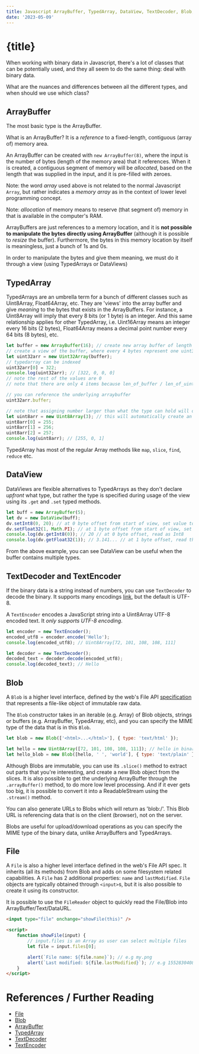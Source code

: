 ```yaml
---
title: Javascript ArrayBuffer, TypedArray, DataView, TextDecoder, Blob, File
date: '2023-05-09'
---
```


# {title}

When working with binary data in Javascript, there's a lot of classes that can be potentially used, and they all seem to do the same thing: deal with binary data.

What are the nuances and differences between all the different types, and when should we use which class?

## ArrayBuffer

The most basic type is the ArrayBuffer.

What is an ArrayBuffer? It is a _reference_ to a fixed-length, contiguous (array of) memory area.

An ArrayBuffer can be created with `new ArrayBuffer(8)`, where the input is the number of bytes (length of the memory area) that it references.
When it is created, a contiguous segment of memory will be _allocated_, based on the length that was supplied in the input, and it is pre-filled with zeroes.

Note: the word _array_ used above is not related to the normal Javascript `Array`, but rather indicates a _memory array_ as in the context of lower level programming concept.

Note: _allocation_ of memory means to reserve (that segment of) memory in that is available in the computer's RAM.

ArrayBuffers are just references to a memory location, and it is **not possible to manipulate the bytes directly using ArrayBuffer** (although it is possible to _resize_ the buffer).
Furthermore, the bytes in this memory location by itself is meaningless, just a bunch of 1s and 0s.

In order to manipulate the bytes and give them meaning, we must do it through a view (using TypedArrays or DataViews)

## TypedArray

TypedArrays are an umbrella term for a bunch of different classes such as Uint8Array, Float64Array, etc.
They are 'views' into the array buffer and give _meaning_ to the bytes that exists in the ArrayBuffers.
For instance, a Uint8Array will imply that every 8 bits (or 1 byte) is an integer. And this same relationship applies for other TypedArray, i.e. Uint16Array means an integer every 16 bits (2 bytes), Float64Array means a decimal point number every 64 bits (8 bytes), etc.

```js
let buffer = new ArrayBuffer(16); // create new array buffer of length 16 BYTES
// create a view of the buffer, where every 4 bytes represent one uint32
let uint32arr = new Uint32Array(buffer);
// typedarray can be indexed
uint32arr[0] = 322;
console.log(uint32arr); // [322, 0, 0, 0]
// note the rest of the values are 0
// note that there are only 4 items because len_of_buffer / len_of_uint32 = 4

// you can reference the underlying arraybuffer
uint32arr.buffer;

// note that assigning number larger than what the type can hold will overflow
let uint8arr = new Uint8Array(3); // this will automatically create an underlying buffer
uint8arr[0] = 255;
uint8arr[1] = 256;
uint8arr[2] = 257;
console.log(uint8arr); // [255, 0, 1]
```

TypedArray has most of the regular Array methods like `map`, `slice`, `find`, `reduce` etc.

## DataView

DataViews are flexible alternatives to TypedArrays as they don't declare _upfront_ what type, but rather the type is specified during usage of the view using its `.get` and `.set` typed methods.

```js
let buff = new ArrayBuffer(5);
let dv = new DataView(buff);
dv.setInt8(0, 20); // at 0 byte offset from start of view, set value to 20
dv.setFloat32(1, Math.PI); // at 1 byte offset from start of view, set value to Math.PI
console.log(dv.getInt8(0)); // 20 // at 0 byte offset, read as Int8
console.log(dv.getFloat32(1)); // 3.141... // at 1 byte offset, read the next 4 bytes as Float32
```

From the above example, you can see DataView can be useful when the buffer contains multiple types.

## TextDecoder and TextEncoder

If the binary data is a string instead of numbers, you can use `TextDecoder` to decode the binary.
It supports many encodings [link](https://developer.mozilla.org/en-US/docs/Web/API/Encoding_API/Encodings), but the default is UTF-8.

A `TextEncoder` encodes a JavaScript string into a Uint8Array UTF-8 encoded text. It _only supports UTF-8 encoding_.

```js
let encoder = new TextEncoder();
encoded_utf8 = encoder.encode('Hello');
console.log(encoded_utf8); // Uint8Array[72, 101, 108, 108, 111]

let decoder = new TextDecoder();
decoded_text = decoder.decode(encoded_utf8);
console.log(decoded_text); // Hello
```

## Blob

A `Blob` is a higher level interface, defined by the web's File API [specification](https://www.w3.org/TR/FileAPI/)
that represents a file-like object of immutable raw data.

The `Blob` constructor takes in an iterable (e.g. Array) of Blob objects, strings or buffers (e.g. ArrayBuffer, TypedArray, etc), and you can specify the MIME type of the data that is in this `Blob`.

```js
let blob = new Blob(['<html>...</html>'], { type: 'text/html' });

let hello = new Uint8Array([72, 101, 108, 108, 111]); // hello in binary
let hello_blob = new Blob([hello, ' ', 'world'], { type: 'text/plain' }); // you can mix types
```

Although Blobs are immutable, you can use its `.slice()` method to extract out parts that you're interesting, and create a new Blob object from the slices.
It is also possible to get the underlying ArrayBuffer through the `.arrayBuffer()` method, to do more low level processing.
And if it ever gets too big, it is possible to convert it into a ReadableStream using the `.stream()` method.

You can also generate URLs to Blobs which will return as 'blob:<origin>/<uuid>'. This Blob URL is referencing data that is on the client (browser), not on the server.

Blobs are useful for upload/download operations as you can specify the MIME type of the binary data, unlike ArrayBuffers and TypedArrays.

## File

A `File` is also a higher level interface defined in the web's File API spec.
It inherits (all its methods) from Blob and adds on some filesystem related capabilities.
A `File` has 2 additional properties: `name` and `lastModified`.
`File` objects are typically obtained through `<input>`s, but it is also possible to create it using its constructor.

It is possible to use the `FileReader` object to quickly read the File/Blob into ArrayBuffer/Text/DataURL.

```html
<input type="file" onchange="showFile(this)" />

<script>
	function showFile(input) {
		// input.files is an Array as user can select multiple files
		let file = input.files[0];

		alert(`File name: ${file.name}`); // e.g my.png
		alert(`Last modified: ${file.lastModified}`); // e.g 1552830408824
	}
</script>
```

# References / Further Reading

- [File](https://developer.mozilla.org/en-US/docs/Web/API/File)
- [Blob](https://developer.mozilla.org/en-US/docs/Web/API/Blob)
- [ArrayBuffer](https://developer.mozilla.org/en-US/docs/Web/JavaScript/Reference/Global_Objects/ArrayBuffer)
- [TypedArray](https://developer.mozilla.org/en-US/docs/Web/JavaScript/Reference/Global_Objects/TypedArray)
- [TextDecoder](https://developer.mozilla.org/en-US/docs/Web/API/TextDecoder)
- [TextEncoder](https://developer.mozilla.org/en-US/docs/Web/API/TextEncoder)
